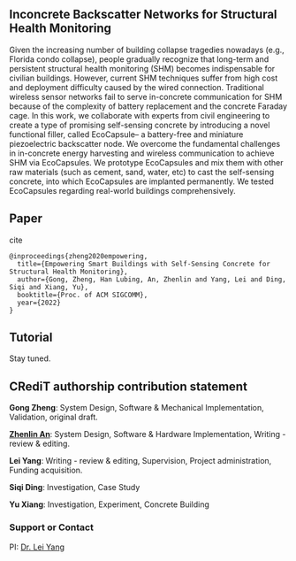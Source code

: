 ## Inconcrete Backscatter Networks for Structural Health Monitoring 

Given the increasing number of building collapse tragedies nowadays (e.g., Florida condo collapse), people gradually recognize that long-term and persistent structural health monitoring (SHM) becomes indispensable for civilian buildings. However, current SHM techniques suffer from high cost and deployment difficulty caused by the wired connection. Traditional wireless sensor networks fail to serve in-concrete communication for SHM because of the complexity of battery replacement and the concrete Faraday cage. In this work, we collaborate with experts from civil engineering to create a type of promising self-sensing concrete by introducing a novel functional filler, called EcoCapsule– a battery-free and miniature piezoelectric backscatter node. We overcome the fundamental challenges in in-concrete energy harvesting and wireless communication to achieve SHM via EcoCapsules. We prototype EcoCapsules and mix them with other raw materials (such as cement, sand, water, etc) to cast the self-sensing concrete, into which EcoCapsules are implanted permanently. We tested EcoCapsules regarding real-world buildings comprehensively. 

## Paper

cite

    @inproceedings{zheng2020empowering,
      title={Empowering Smart Buildings with Self-Sensing Concrete for Structural Health Monitoring},
      author={Gong, Zheng, Han Lubing, An, Zhenlin and Yang, Lei and Ding, Siqi and Xiang, Yu},
      booktitle={Proc. of ACM SIGCOMM},
      year={2022}
    }

## Tutorial

Stay tuned.

## CRediT authorship contribution statement

**Gong Zheng**: System Design, Software & Mechanical Implementation, Validation, original draft.

[**Zhenlin An**](http://www4.comp.polyu.edu.hk/~cszan/): System Design, Software & Hardware Implementation, Writing - review & editing.

**Lei Yang**: Writing - review & editing, Supervision, Project administration, Funding acquisition.

**Siqi Ding**: Investigation, Case Study

**Yu Xiang**: Investigation, Experiment, Concrete Building

### Support or Contact

PI: [Dr. Lei Yang](https://www4.comp.polyu.edu.hk/~csyanglei/#/pages/profile/about)
